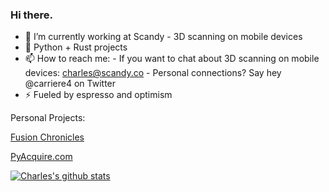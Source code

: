 ### Hi there. 

- 🔭 I’m currently working at Scandy - 3D scanning on mobile devices
- 🌱 Python + Rust projects
- 📫 How to reach me: 
      -   If you want to chat about 3D scanning on mobile devices:  charles@scandy.co
      -   Personal connections? Say hey @carriere4 on Twitter
- ⚡ Fueled by espresso and optimism

Personal Projects:

[Fusion Chronicles](https://fusionchronicles.com)

[PyAcquire.com](https://pyacquire.com)



[![Charles's github stats](https://github-readme-stats.vercel.app/api?username=carriere4&count_private=true&show_icons=true)](https://github.com/carriere4/github-readme-stats)

